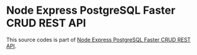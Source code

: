 # Node Express PostgreSQL Faster CRUD REST API

This source codes is part of [Node Express PostgreSQL Faster CRUD REST API]().
